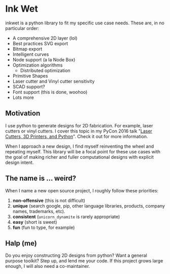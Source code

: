 # Ink Wet

inkwet is a python library to fit my specific use case needs.  These are, in no particular order:

- A comprehensive 2D layer (lol)
- Best practices SVG export
- Bitmap export
- Intelligent curves
- Node support (a la Node Box)
- Optimization algorithms
    - Distributed optimization
- Primitive Shapes
- Laser cutter and Vinyl cutter sensitivity
- SCAD support?
- Font support (this is done, woohoo)
- Lots more

## Motivation

I use python to generate designs for 2D fabrication.  For example, laser cutters or vinyl cutters.  I cover this topic in my PyCon 2016 talk "[Laser Cutters, 3D Printers, and Python](https://www.youtube.com/watch?v=UwL-ncEr-_I)".  Check it out for more information.

When I approach a new design, I find myself reinventing the wheel and repeating myself.  This library will be a focal point for these use cases with the goal of making richer and fuller computational designs with explicit design intent. 

## The name is ... weird?

When I name a new open source project, I roughly follow these priorities:

1. **non-offensive** (this is not difficult)
2. **unique** (search google, pip, other language libraries, products, company names, trademarks, etc).
3. **consistent** (`unicorn_dynamite` is rarely appropriate)
4. **easy** (short is sweet)
5. **fun** (fun to type, for example)

## Halp (me)

Do you enjoy constructing 2D designs from python?  Want a general purpose toolkit?  Step up, and lend me your code.  If this project grows large enough, I will also need a co-maintainer.

